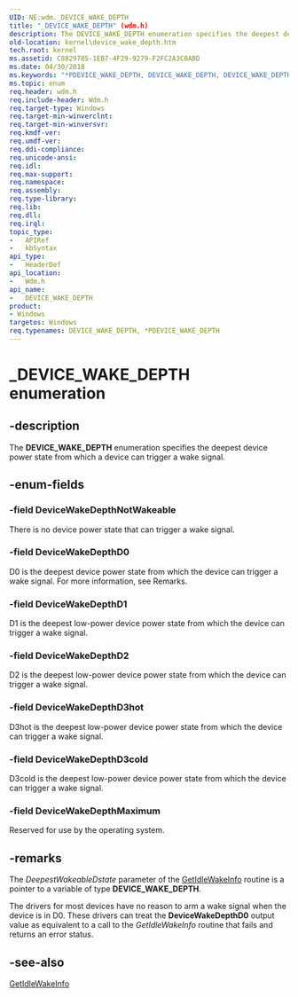 ```yaml
---
UID: NE:wdm._DEVICE_WAKE_DEPTH
title: "_DEVICE_WAKE_DEPTH" (wdm.h)
description: The DEVICE_WAKE_DEPTH enumeration specifies the deepest device power state from which a device can trigger a wake signal.
old-location: kernel\device_wake_depth.htm
tech.root: kernel
ms.assetid: C8829785-1EB7-4F29-9279-F2FC2A3C0ABD
ms.date: 04/30/2018
ms.keywords: "*PDEVICE_WAKE_DEPTH, DEVICE_WAKE_DEPTH, DEVICE_WAKE_DEPTH enumeration [Kernel-Mode Driver Architecture], DeviceWakeDepthD0, DeviceWakeDepthD1, DeviceWakeDepthD2, DeviceWakeDepthD3cold, DeviceWakeDepthD3hot, DeviceWakeDepthMaximum, DeviceWakeDepthNotWakeable, _DEVICE_WAKE_DEPTH, kernel.device_wake_depth, wdm/DEVICE_WAKE_DEPTH, wdm/DeviceWakeDepthD0, wdm/DeviceWakeDepthD1, wdm/DeviceWakeDepthD2, wdm/DeviceWakeDepthD3cold, wdm/DeviceWakeDepthD3hot, wdm/DeviceWakeDepthMaximum, wdm/DeviceWakeDepthNotWakeable"
ms.topic: enum
req.header: wdm.h
req.include-header: Wdm.h
req.target-type: Windows
req.target-min-winverclnt: 
req.target-min-winversvr: 
req.kmdf-ver: 
req.umdf-ver: 
req.ddi-compliance: 
req.unicode-ansi: 
req.idl: 
req.max-support: 
req.namespace: 
req.assembly: 
req.type-library: 
req.lib: 
req.dll: 
req.irql: 
topic_type:
-	APIRef
-	kbSyntax
api_type:
-	HeaderDef
api_location:
-	Wdm.h
api_name:
-	DEVICE_WAKE_DEPTH
product:
- Windows
targetos: Windows
req.typenames: DEVICE_WAKE_DEPTH, *PDEVICE_WAKE_DEPTH
---
```


# _DEVICE_WAKE_DEPTH enumeration


## -description


The <b>DEVICE_WAKE_DEPTH</b> enumeration specifies the deepest device power state from which a device can trigger a wake signal.


## -enum-fields




### -field DeviceWakeDepthNotWakeable

There is no device power state that can trigger a wake signal.


### -field DeviceWakeDepthD0

D0 is the deepest device power state from which the device can trigger a wake signal. For more information, see Remarks.


### -field DeviceWakeDepthD1

D1 is the deepest low-power device power state from which the device can trigger a wake signal.


### -field DeviceWakeDepthD2

D2 is the deepest low-power device power state from which the device can trigger a wake signal.


### -field DeviceWakeDepthD3hot

D3hot is the deepest low-power device power state from which the device can trigger a wake signal.


### -field DeviceWakeDepthD3cold

D3cold is the deepest low-power device power state from which the device can trigger a wake signal.


### -field DeviceWakeDepthMaximum

Reserved for use by the operating system.


## -remarks



The <i>DeepestWakeableDstate</i> parameter of the <a href="https://msdn.microsoft.com/library/windows/hardware/hh967712">GetIdleWakeInfo</a> routine is a pointer to a variable of type <b>DEVICE_WAKE_DEPTH</b>.

The drivers for most devices have no reason to arm a wake signal when the device is in D0. These drivers can treat the <b>DeviceWakeDepthD0</b> output value as equivalent to a call to the <i>GetIdleWakeInfo</i> routine that fails and returns an error status.




## -see-also




<a href="https://msdn.microsoft.com/library/windows/hardware/hh967712">GetIdleWakeInfo</a>
 

 

